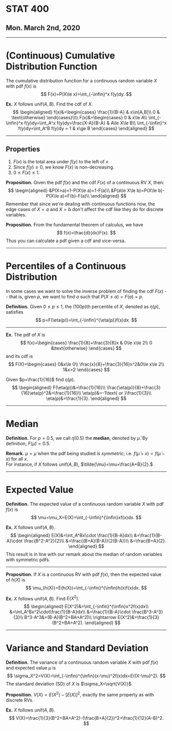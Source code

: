 # STAT 400
## Mon. March 2nd, 2020
---

# (Continuous) Cumulative Distribution Function
The cumulative distribution function for a continuous random variable $X$ with pdf $f(x)$ is $$
F(x)=P(X\le x)=\int_{-\infin}^x f(y)dy.
$$

__Ex.__ $X$ follows $\text{unif}(A,B)$. Find the cdf of $X$.$$
\begin{aligned}
    f(x)&=\begin{cases}
        \frac{1}{B-A} & x\in[A,B]\\
        0 & \text{otherwise}
    \end{cases}\\\\
    F(x)&=\begin{cases}
        0 & x\le A\\
        \int_{-\infin}^x f(y)dy=\int_A^x f(y)dy=\frac{X-A}{B-A} & A\le X\le B\\
        \int_{-\infin}^x f(y)dy=\int_A^B f(y)dy = 1 & x\ge B
    \end{cases}
\end{aligned}
$$

---
## Properties
1. $F(x)$ is the total area under $f(y)$ to the left of $x$.
2. Since $f(y)\ge 0$, we know $F(x)$ is non-decreasing.
3. $0\le F(x)\le 1$.

__Proposition.__ Given the pdf $f(x)$ and the cdf $F(x)$ of a continuous RV $X$, then: $$
\begin{aligned}
    &P(X>a)=1-P(X\le a)=1-F(a)\\
    &P(a\le X\le b)=P(X\le b)-P(X\le a)=F(b)-F(a)\\
\end{aligned}
$$ Remember that since we're dealing with continuous functions now, the edge cases of $X=a$ and $X=b$ don't affect the cdf like they do for discrete variables.

__Proposition.__ From the fundamental theorem of calculus, we have $$
f(x)=\frac{d}{dx}F(x).
$$ Thus you can calculate a pdf given a cdf and vice-versa.

---
# Percentiles of a Continuous Distribution
In some cases we want to solve the inverse problem of finding the cdf $F(x)$ -- that is, given $p$, we want to find $a$ such that $P(X\le a)=F(a)=p$.

__Definition.__ Given $0\le p\le 1$, the $(100p)$th percentile of $X$, denoted as $\eta(p)$, satisfies $$
p=F(\eta(p))=\int_{-\infin}^{\eta(p)}f(x)dx.
$$

---
__Ex.__ The pdf of $X$ is $$
f(x)=\begin{cases}
    \frac{1}{8}+\frac{3}{8}x & 0\le x\le 2\\
    0 &\text{otherwise}
\end{cases}
$$ and its cdf is $$
F(X)=\begin{cases}
    0&x\le 0\\
    \frac{x}{8}+\frac{3}{16}x^2&0\le x\le 2\\
    1&x>2
\end{cases}
$$

Given $p=\frac{1}{16}$ find $\eta(p)$. $$
\begin{aligned}
    F(\eta(p))&=\frac{1}{16}\\
    \frac{\eta(p)}{8}+\frac{3}{16}\eta(p)^2&=\frac{1}{16}\\
    \eta(p)&=-1\text{ or }\frac{1}{3}\\
    \eta(p)&=\frac{1}{3}.
\end{aligned}
$$

---
# Median
__Definition.__ For $p=0.5$, we call $\eta(0.5)$ the __median__, denoted by $\tilde{\mu}$. By definition, $F(\tilde{\mu})=0.5$.

__Remark.__ $\mu=\tilde{\mu}$ when the pdf being studied is _symmetric_; i.e. $f(\tilde{\mu}+x)=f(\tilde{\mu}-x)$ for all $x$.  
For instance, if $X$ follows $\text{unif}(A,B)$, $\tilde{\mu}=\mu=\frac{A+B}{2}.$

---
# Expected Value
__Definition.__ The expected value of a continuous random variable $X$ with pdf $f(x)$ is $$
\mu=\mu_X=E(X)=\int_{-\infin}^{\infin}xf(x)dx.
$$

__Ex.__ $X$ follows $\text{unif}(A,B)$. $$
\begin{aligned}
    E(X)&=\int_A^Bx\cdot \frac{1}{B-A}dx\\
    &=\frac{1}{B-A}\cdot \frac{B^2-A^2}{2}\\
    &=\frac{(B+A)(B-A)}{2(B-A)}\\
    &=\frac{B+A}{2}.
\end{aligned}
$$ This result is in line with our remark about the median of random variables with symmetric pdfs.

---
__Proposition.__ If $X$ is a continuous RV with pdf $f(x)$, then the expected value of $h(X)$ is $$
\mu_{h(X)}=E(h(X))=\int_{-\infin}^{\infin}h(x)f(x)dx.
$$

__Ex.__ $X$ follows $\text{unif}(A,B)$. Find $E(X^2)$.
$$
\begin{aligned}
    E(X^2)&=\int_{-\infin}^{\infin}x^2f(x)dx\\
    &=\int_A^Bx^2\cdot\frac{1}{B-A}dx\\
    &=\frac{1}{B-A}\cdot \frac{B^3-A^3}{3}\\
    B^3-A^3&=(B-A)(B^2+BA+A^2)\\
    \rightarrow E(X^2)&=\frac{1}{3}(B^2+BA+A^2).
\end{aligned}
$$

---
# Variance and Standard Deviation
__Definition.__ The variance of a continuous random variable $X$ with pdf $f(x)$ and expected value $\mu$ is $$
\sigma_X^2=V(X)=\int_{-\infin}^{\infin}(x-\mu)^2f(x)dx=E((X-\mu)^2).
$$
The standard deviation (SD) of $X$ is $\sigma_X=\sqrt{V(X)}$.

__Proposition.__ $V(X)=E(X^2)-[E(X)]^2$, exactly the same property as with discrete RVs.

__Ex.__ $X$ follows $\text{unif}(A,B)$. $$
V(X)=\frac{1}{3}(B^2+BA+A^2)-(\frac{B+A}{2})^2=\frac{1}{12}(A-B)^2.
$$